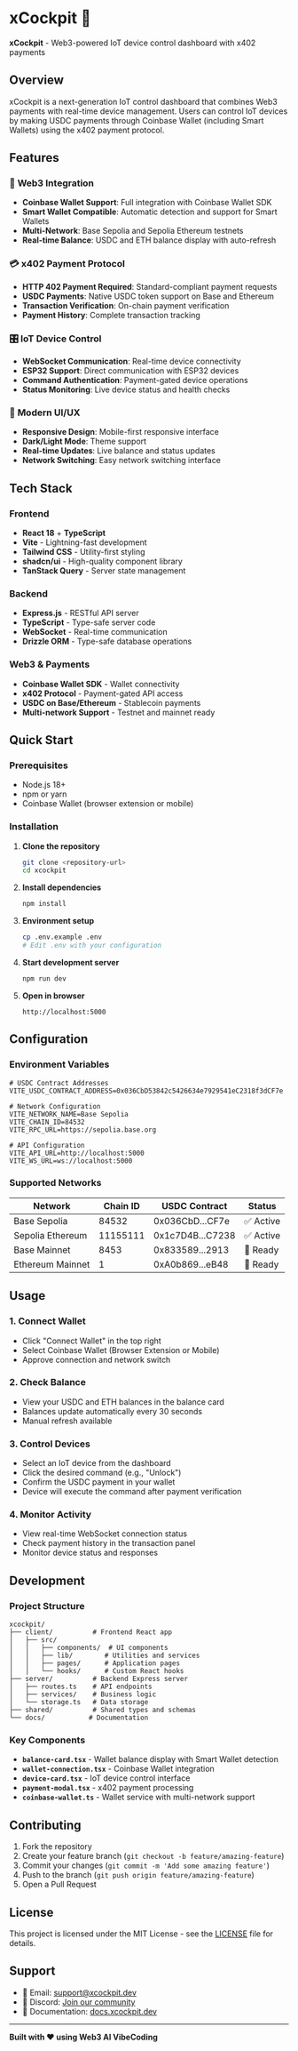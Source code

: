 # xCockpit 🚀

**xCockpit** - Web3-powered IoT device control dashboard with x402 payments

## Overview

xCockpit is a next-generation IoT control dashboard that combines Web3 payments with real-time device management. Users can control IoT devices by making USDC payments through Coinbase Wallet (including Smart Wallets) using the x402 payment protocol.

## Features

### 🔗 **Web3 Integration**
- **Coinbase Wallet Support**: Full integration with Coinbase Wallet SDK
- **Smart Wallet Compatible**: Automatic detection and support for Smart Wallets
- **Multi-Network**: Base Sepolia and Sepolia Ethereum testnets
- **Real-time Balance**: USDC and ETH balance display with auto-refresh

### 💳 **x402 Payment Protocol**
- **HTTP 402 Payment Required**: Standard-compliant payment requests
- **USDC Payments**: Native USDC token support on Base and Ethereum
- **Transaction Verification**: On-chain payment verification
- **Payment History**: Complete transaction tracking

### 🎛️ **IoT Device Control**
- **WebSocket Communication**: Real-time device connectivity
- **ESP32 Support**: Direct communication with ESP32 devices
- **Command Authentication**: Payment-gated device operations
- **Status Monitoring**: Live device status and health checks

### 🎨 **Modern UI/UX**
- **Responsive Design**: Mobile-first responsive interface
- **Dark/Light Mode**: Theme support
- **Real-time Updates**: Live balance and status updates
- **Network Switching**: Easy network switching interface

## Tech Stack

### Frontend
- **React 18** + **TypeScript**
- **Vite** - Lightning-fast development
- **Tailwind CSS** - Utility-first styling
- **shadcn/ui** - High-quality component library
- **TanStack Query** - Server state management

### Backend
- **Express.js** - RESTful API server
- **TypeScript** - Type-safe server code
- **WebSocket** - Real-time communication
- **Drizzle ORM** - Type-safe database operations

### Web3 & Payments
- **Coinbase Wallet SDK** - Wallet connectivity
- **x402 Protocol** - Payment-gated API access
- **USDC on Base/Ethereum** - Stablecoin payments
- **Multi-network Support** - Testnet and mainnet ready

## Quick Start

### Prerequisites
- Node.js 18+ 
- npm or yarn
- Coinbase Wallet (browser extension or mobile)

### Installation

1. **Clone the repository**
   ```bash
   git clone <repository-url>
   cd xcockpit
   ```

2. **Install dependencies**
   ```bash
   npm install
   ```

3. **Environment setup**
   ```bash
   cp .env.example .env
   # Edit .env with your configuration
   ```

4. **Start development server**
   ```bash
   npm run dev
   ```

5. **Open in browser**
   ```
   http://localhost:5000
   ```

## Configuration

### Environment Variables

```env
# USDC Contract Addresses
VITE_USDC_CONTRACT_ADDRESS=0x036CbD53842c5426634e7929541eC2318f3dCF7e

# Network Configuration
VITE_NETWORK_NAME=Base Sepolia
VITE_CHAIN_ID=84532
VITE_RPC_URL=https://sepolia.base.org

# API Configuration
VITE_API_URL=http://localhost:5000
VITE_WS_URL=ws://localhost:5000
```

### Supported Networks

| Network | Chain ID | USDC Contract | Status |
|---------|----------|---------------|---------|
| Base Sepolia | 84532 | 0x036CbD...CF7e | ✅ Active |
| Sepolia Ethereum | 11155111 | 0x1c7D4B...C7238 | ✅ Active |
| Base Mainnet | 8453 | 0x833589...2913 | 🔄 Ready |
| Ethereum Mainnet | 1 | 0xA0b869...eB48 | 🔄 Ready |

## Usage

### 1. Connect Wallet
- Click "Connect Wallet" in the top right
- Select Coinbase Wallet (Browser Extension or Mobile)
- Approve connection and network switch

### 2. Check Balance
- View your USDC and ETH balances in the balance card
- Balances update automatically every 30 seconds
- Manual refresh available

### 3. Control Devices
- Select an IoT device from the dashboard
- Click the desired command (e.g., "Unlock")
- Confirm the USDC payment in your wallet
- Device will execute the command after payment verification

### 4. Monitor Activity
- View real-time WebSocket connection status
- Check payment history in the transaction panel
- Monitor device status and responses

## Development

### Project Structure
```
xcockpit/
├── client/          # Frontend React app
│   ├── src/
│   │   ├── components/  # UI components
│   │   ├── lib/        # Utilities and services
│   │   ├── pages/      # Application pages
│   │   └── hooks/      # Custom React hooks
├── server/          # Backend Express server
│   ├── routes.ts    # API endpoints
│   ├── services/    # Business logic
│   └── storage.ts   # Data storage
├── shared/          # Shared types and schemas
└── docs/           # Documentation
```

### Key Components

- **`balance-card.tsx`** - Wallet balance display with Smart Wallet detection
- **`wallet-connection.tsx`** - Coinbase Wallet integration
- **`device-card.tsx`** - IoT device control interface
- **`payment-modal.tsx`** - x402 payment processing
- **`coinbase-wallet.ts`** - Wallet service with multi-network support

## Contributing

1. Fork the repository
2. Create your feature branch (`git checkout -b feature/amazing-feature`)
3. Commit your changes (`git commit -m 'Add some amazing feature'`)
4. Push to the branch (`git push origin feature/amazing-feature`)
5. Open a Pull Request

## License

This project is licensed under the MIT License - see the [LICENSE](LICENSE) file for details.

## Support

- 📧 Email: support@xcockpit.dev
- 💬 Discord: [Join our community](https://discord.gg/xcockpit)
- 📖 Documentation: [docs.xcockpit.dev](https://docs.xcockpit.dev)

---

**Built with ❤️ using Web3 AI VibeCoding**